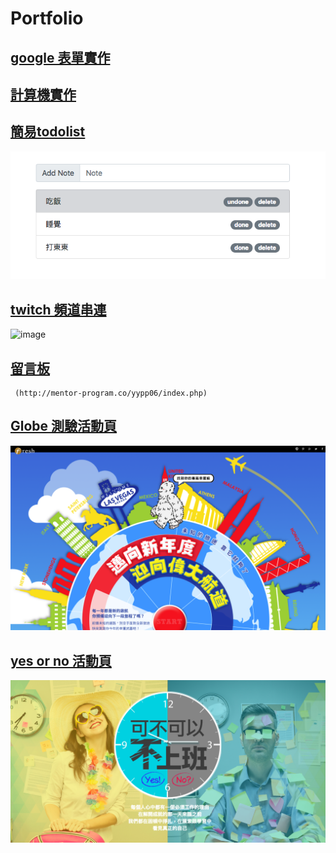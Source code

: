 # Portfolio

 
##  [google 表單實作](https://yypp06.github.io/Portfolio/google%E8%A1%A8%E5%96%AE%E5%AF%A6%E4%BD%9C/index.html "Google")
 
## [計算機實作](https://yypp06.github.io/Portfolio/%E8%A8%88%E7%AE%97%E6%A9%9F/calculator.html "github")
 
## [簡易todolist](https://yypp06.github.io/Portfolio/todolist/todoList.html "github")
 ![image](https://raw.githubusercontent.com/yypp06/Portfolio/master/todolist/todolist.png)
  
## [twitch 頻道串連]( https://yypp06.github.io/Portfolio/twitch/twitch.html "github")
 ![image](https://raw.githubusercontent.com/yypp06/Portfolio/master/twitch/_Users_apple_haha_homework_week4_twitch.html.png)
 
## [留言板]( https://github.com/yypp06/Portfolio/tree/master/messageBoard "github")
     (http://mentor-program.co/yypp06/index.php)
## [Globe 測驗活動頁]( https://yypp06.github.io/Portfolio/globe/index.html "github")
 ![image](https://raw.githubusercontent.com/yypp06/Portfolio/master/globe/globe.png)

## [yes or no 活動頁]( https://yypp06.github.io/Portfolio/yesOrNo/index.html "github")
 ![image](https://raw.githubusercontent.com/yypp06/Portfolio/master/yesOrNo/yesOrNo.png)
